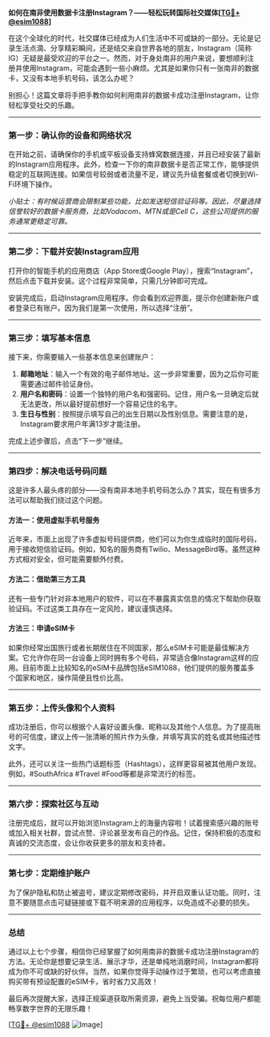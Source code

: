 **如何在南非使用数据卡注册Instagram？——轻松玩转国际社交媒体[[TG💪+ @esim1088](https://t.me/s/esim1088)]**

在这个全球化的时代，社交媒体已经成为人们生活中不可或缺的一部分。无论是记录生活点滴、分享精彩瞬间，还是结交来自世界各地的朋友，Instagram（简称IG）无疑是最受欢迎的平台之一。然而，对于身处南非的用户来说，要想顺利注册并使用Instagram，可能会遇到一些小麻烦。尤其是如果你只有一张南非的数据卡，又没有本地手机号码，该怎么办呢？

别担心！这篇文章将手把手教你如何利用南非的数据卡成功注册Instagram，让你轻松享受社交的乐趣。

---

### **第一步：确认你的设备和网络状况**

在开始之前，请确保你的手机或平板设备支持蜂窝数据连接，并且已经安装了最新的Instagram应用程序。此外，检查一下你的南非数据卡是否正常工作，能够提供稳定的互联网连接。如果信号较弱或者流量不足，建议先升级套餐或者切换到Wi-Fi环境下操作。

*小贴士：有时候运营商会限制某些功能，比如发送短信验证码等。因此，尽量选择信誉较好的数据卡服务商，比如Vodacom、MTN或是Cell C，这些公司提供的服务通常更稳定可靠。*

---

### **第二步：下载并安装Instagram应用**

打开你的智能手机的应用商店（App Store或Google Play），搜索“Instagram”，然后点击下载并安装。这个过程非常简单，只需几分钟即可完成。

安装完成后，启动Instagram应用程序。你会看到欢迎界面，提示你创建新账户或者登录已有账户。因为我们是第一次使用，所以选择“注册”。

---

### **第三步：填写基本信息**

接下来，你需要输入一些基本信息来创建账户：

1. **邮箱地址**：输入一个有效的电子邮件地址。这一步非常重要，因为之后你可能需要通过邮件验证身份。
2. **用户名和密码**：设置一个独特的用户名和强密码。记住，用户名一旦确定后就无法更改，所以最好提前想好一个容易记住的名字。
3. **生日与性别**：按照提示填写自己的出生日期以及性别信息。需要注意的是，Instagram要求用户年满13岁才能注册。

完成上述步骤后，点击“下一步”继续。

---

### **第四步：解决电话号码问题**

这是许多人最头疼的部分——没有南非本地手机号码怎么办？其实，现在有很多方法可以帮助我们绕过这个问题。

#### 方法一：使用虚拟手机号服务
近年来，市面上出现了许多虚拟号码提供商，他们可以为你生成临时的国际号码，用于接收短信验证码。例如，知名的服务商有Twilio、MessageBird等。虽然这种方式相对安全，但可能需要额外付费。

#### 方法二：借助第三方工具
还有一些专门针对非本地用户的软件，可以在不暴露真实信息的情况下帮助你获取验证码。不过这类工具存在一定风险，建议谨慎选择。

#### 方法三：申请eSIM卡
如果你经常出国旅行或者长期居住在不同国家，那么eSIM卡可能是最佳解决方案。它允许你在同一台设备上同时拥有多个号码，非常适合像Instagram这样的应用。目前市面上比较知名的eSIM卡品牌包括eSIM1088，他们提供的服务覆盖多个国家和地区，操作简便且性价比高。

---

### **第五步：上传头像和个人资料**

成功注册后，你可以根据个人喜好设置头像、昵称以及其他个人信息。为了提高账号的可信度，建议上传一张清晰的照片作为头像，并填写真实的姓名或其他描述性文字。

此外，还可以关注一些热门话题标签（Hashtags），这样更容易被其他用户发现。例如，#SouthAfrica #Travel #Food等都是非常流行的标签。

---

### **第六步：探索社区与互动**

注册完成后，就可以开始浏览Instagram上的海量内容啦！试着搜索感兴趣的账号或加入相关社群，尝试点赞、评论甚至发布自己的作品。记住，保持积极的态度和真诚的交流态度，会让你收获更多的朋友和支持者。

---

### **第七步：定期维护账户**

为了保护隐私和防止被盗号，建议定期修改密码，并开启双重认证功能。同时，注意不要随意点击可疑链接或下载不明来源的应用程序，以免造成不必要的损失。

---

### **总结**

通过以上七个步骤，相信你已经掌握了如何用南非的数据卡成功注册Instagram的方法。无论你是想要记录生活、展示才华，还是单纯地消磨时间，Instagram都将成为你不可或缺的好伙伴。当然，如果你觉得手动操作过于繁琐，也可以考虑直接购买带有预设配置的eSIM卡，省时省力又高效！

最后再次提醒大家，选择正规渠道获取所需资源，避免上当受骗。祝每位用户都能畅享数字世界的无限乐趣！

[[TG💪+ @esim1088](https://t.me/s/esim1088) ![Image](https://i.postimg.cc/4NQfJmqS/Snipaste-2025-05-13-00-14-12.png)]